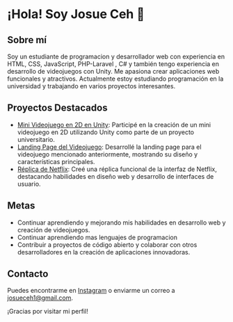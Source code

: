 # ¡Hola! Soy Josue Ceh 👋

## Sobre mí
Soy un estudiante de programacion y  desarrollador web con experiencia en HTML, CSS, JavaScript, PHP-Laravel , C# y también tengo experiencia en desarrollo de videojuegos con Unity. Me apasiona crear aplicaciones web  funcionales y atractivos. Actualmente estoy estudiando programación en la universidad y trabajando en varios proyectos interesantes.

## Proyectos Destacados
- [Mini Videojuego en 2D en Unity](https://ghostvdz.itch.io/holkan): Participé en la creación de un mini videojuego en 2D utilizando Unity como parte de un proyecto universitario.
- [Landing Page del Videojuego](https://github.com/josue-ecp/landing-page): Desarrollé la landing page para el videojuego mencionado anteriormente, mostrando su diseño y características principales.
- [Réplica de Netflix](https://github.com/josue-ecp/Netflixx-Clon): Creé una réplica funcional de la interfaz de Netflix, destacando habilidades en diseño web y desarrollo de interfaces de usuario.


## Metas
- Continuar aprendiendo y mejorando mis habilidades en desarrollo web y creación de videojuegos.
- Continuar aprendiendo mas lenguajes de programacion
- Contribuir a proyectos de código abierto y colaborar con otros desarrolladores en la creación de aplicaciones innovadoras.

## Contacto
Puedes encontrarme en [Instagram](https://www.instagram.com/josue.ecp/?igsh=MTcxcW82cXp1ajJyZQ%3D%3D) o enviarme un correo a [josueceh1@gmail.com](mailto:josueceh1@gmail.com).

¡Gracias por visitar mi perfil!
